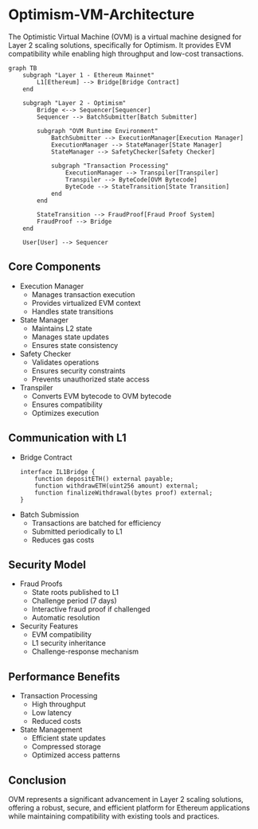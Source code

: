 # Optimism-VM-Architecture

The Optimistic Virtual Machine (OVM) is a virtual machine designed for Layer 2 scaling solutions, specifically for Optimism. It provides EVM compatibility while enabling high throughput and low-cost transactions.

```mermaid
graph TB
    subgraph "Layer 1 - Ethereum Mainnet"
        L1[Ethereum] --> Bridge[Bridge Contract]
    end
    
    subgraph "Layer 2 - Optimism"
        Bridge <--> Sequencer[Sequencer]
        Sequencer --> BatchSubmitter[Batch Submitter]
        
        subgraph "OVM Runtime Environment"
            BatchSubmitter --> ExecutionManager[Execution Manager]
            ExecutionManager --> StateManager[State Manager]
            StateManager --> SafetyChecker[Safety Checker]
            
            subgraph "Transaction Processing"
                ExecutionManager --> Transpiler[Transpiler]
                Transpiler --> ByteCode[OVM Bytecode]
                ByteCode --> StateTransition[State Transition]
            end
        end
        
        StateTransition --> FraudProof[Fraud Proof System]
        FraudProof --> Bridge
    end

    User[User] --> Sequencer
```

## Core Components
- Execution Manager
  - Manages transaction execution
  - Provides virtualized EVM context
  - Handles state transitions
- State Manager
  - Maintains L2 state
  - Manages state updates
  - Ensures state consistency
- Safety Checker
  - Validates operations
  - Ensures security constraints
  - Prevents unauthorized state access
- Transpiler
  - Converts EVM bytecode to OVM bytecode
  - Ensures compatibility
  - Optimizes execution
    
## Communication with L1
- Bridge Contract
    ```solidity
    interface IL1Bridge {
        function depositETH() external payable;
        function withdrawETH(uint256 amount) external;
        function finalizeWithdrawal(bytes proof) external;
    }
    ```
- Batch Submission
  - Transactions are batched for efficiency
  - Submitted periodically to L1
  - Reduces gas costs
    
## Security Model
- Fraud Proofs
  - State roots published to L1
  - Challenge period (7 days)
  - Interactive fraud proof if challenged
  - Automatic resolution
- Security Features
  - EVM compatibility
  - L1 security inheritance
  - Challenge-response mechanism

## Performance Benefits
- Transaction Processing
  - High throughput
  - Low latency
  - Reduced costs
- State Management
  - Efficient state updates
  - Compressed storage
  - Optimized access patterns

## Conclusion
OVM represents a significant advancement in Layer 2 scaling solutions, offering a robust, secure, and efficient platform for Ethereum applications while maintaining compatibility with existing tools and practices.
